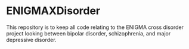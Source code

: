 # ENIGMAXDisorder
This repository is to keep all code relating to the ENIGMA cross disorder project looking between bipolar disorder, schizophrenia, and major depressive disorder.
